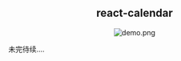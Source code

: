 <div align="center">
    <h2>react-calendar</h2>
    <img src="https://s1.ax1x.com/2022/07/27/vSo154.png" alt="demo.png" border="0" />
</div> 

未完待续....
